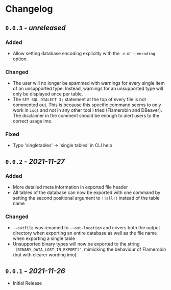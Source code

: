 Changelog
======================================================================

`0.0.3` - _unreleased_
----------------------------------------------------------------------

### Added

- Allow setting database encoding explicitly with the `-e` or `--encoding`
  option.

### Changed

- The user will no longer be spammed with warnings for every single item of an
  unsupported type. Instead, warnings for an unsupported type will only be
  displayed once per table.
- The `SET SQL DIALECT 3;` statement at the top of every file is not commented
  out. This is because this specific command seems to only work in `isql` and
  not in any other tool I tried (Flamerobin and DBeaver). The disclaimer in the
  comment should be enough to alert users to the correct usage imo.

### Fixed

- Typo 'singletables' -> 'single tables' in CLI help

`0.0.2` - _2021-11-27_
----------------------------------------------------------------------

### Added

- More detailed meta information in exported file header
- All tables of the database can now be exported with one command by setting the
  second positional argument to `!!all!!` instead of the table name

### Changed

- `--outfile` was renamed to `--out-location` and covers both the output
  directory when exporting an entire database as well as the file name when
  exporting a single table
- Unsupported binary types will now be exported to the string
  `'[BINARY_DATA_LOST_IN_EXPORT]'`, mimicking the behaviour of Flamerobin (but
  with clearer wording imo).

`0.0.1` - _2021-11-26_
----------------------------------------------------------------------

- Initial Release